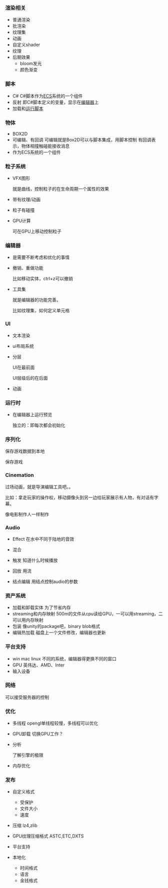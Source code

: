 ### 渲染相关

- 普通渲染
- 批渲染
- 纹理集
- 动画
- 自定义shader
- 纹理
- 后期效果
    - bloom发光
    - 颜色渐变

### 脚本

- C#
    C#脚本作为[ECS](https://so.csdn.net/so/search?q=ECS&spm=1001.2101.3001.7020)系统的一个组件
- 反射
    即C#脚本定义的变量，显示在[编辑器](https://so.csdn.net/so/search?q=%E7%BC%96%E8%BE%91%E5%99%A8&spm=1001.2101.3001.7020)上
- 加载和[运行脚本](https://so.csdn.net/so/search?q=%E8%BF%90%E8%A1%8C%E8%84%9A%E6%9C%AC&spm=1001.2101.3001.7020)
### 物体
- BOX2D
- 可编辑、有回调
    可编辑就是Box2D可以与脚本集成，用脚本控制
    有回调表示，物体相撞触碰能接收消息
- 作为ECS系统的一个组件
    

### 粒子系统

- VFX图形
    
    就是曲线，控制粒子的在生命周期一个属性的效果
    
- 带有纹理/动画
    
- 粒子有碰撞
    
- GPU计算
    
    可在GPU上移动控制粒子
    

### 编辑器

- 是需要不断考虑和优化的事情
    
- 撤销、重做功能
    
    比如移动实体，ctrl+z可以撤销
    
- 工具集
    
    就是编辑器的功能完善。
    
    比如纹理集，如何定义单元格
    

### UI

- 文本渲染
    
- ui布局系统
    
- 分层
    
    UI在最前面
    
    UI层级后的在后面
    
- 动画
    

### 运行时

- 在编辑器上运行预览
    
    独立的：即每次都会初始化
    

### 序列化

保存游戏数据到本地

保存游戏

### Cinemation

过场动画，就是导演编辑工具吧。。

比如：拿走玩家的操作权，移动摄像头到另一边给玩家展示有人物，有对话有字幕。

像电影制作人一样制作

### Audio

- Effect
    在水中不同于陆地的音效
- 混合
- 触发
    知道什么时候播放
    
- 回放
    用流
- 结点编辑
    用结点控制audio的参数
### 资产系统

- 加载和卸载实体
    为了节省内存
- streaming和内存映射
    500m的文件从cpu读给GPU，一可以用streaming，二可以用内存映射
- 包装
    像unity的package吧，binary blob格式
- 编辑热加载
    磁盘上一个文件修改，编辑器也更新
    

### 平台支持

- win mac linux
    不同的系统，编辑器得更换不同的窗口
- GPU
    英伟达、AMD、Inter
- 输入设备
### 网络
可以接受服务器的控制
### 优化

- 多线程
    opengl单线程较慢，多线程可以优化
- GPU卸载
    切换GPU工作？
    
- 分析
    
    了解引擎的极限
    
- 内存优化
### 发布

- 自定义格式
    
    - 受保护
    - 文件大小
    - 速度
- 压缩
    lz4,zlib
- GPU纹理压缩格式
    ASTC,ETC,DXTS
- 平台支持
    
- 本地化
    
    - 时间格式
    - 语言
    - 金钱格式